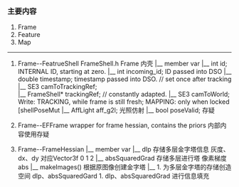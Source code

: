 <!--
 * @Author: Liu Weilong
 * @Date: 2021-04-26 16:09:25
 * @LastEditors: Liu Weilong 
 * @LastEditTime: 2021-04-27 11:02:42
 * @FilePath: /Codes/37. dso/code_reading/feature_map_point.md
 * @Description:
-->
### 主要内容
1. Frame
2. Feature
3. Map

---- 
1. Frame--FeatrueShell
   FrameShell.h    Frame 内壳
    |__ member var
	    |__ int id; 			           INTERNAL ID, starting at zero.
	    |__ int incoming_id;	           ID passed into DSO
	    |__ double timestamp;		       timestamp passed into DSO.
        	// set once after tracking
        |__ SE3 camToTrackingRef;            
        |__ FrameShell* trackingRef;
        	// constantly adapted.
        |__ SE3 camToWorld;				   Write: TRACKING, while frame is still fresh; MAPPING: only when locked [shellPoseMut
        |__ AffLight aff_g2l;              光照仿射
        |__ bool poseValid;                存疑

2. Frame--EFFrame   wrapper for frame hessian, contains the priors 内部内容使用存疑
3. Frame--FrameHessian
   |__ member var
       |__ dIp                 存储多层金字塔信息  灰度、dx、dy 对应Vector3f 0 1 2
       |__ absSquaredGrad      存储多层进行塔 像素梯度abs 
   |__ makeImages()            根据原图像创建金字塔
       |__ 1. 为多层金字塔的存储创造空间
              dIp、absSquaredGard 
           1. dIp、absSquaredGrad 进行信息填充
   